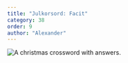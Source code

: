 ```yaml
---
title: "Julkorsord: Facit"
category: 38
order: 9
author: "Alexander"
---
```

<img class="jpg" alt="A christmas crossword with answers." src="https://dbuggen.s3.eu-west-1.amazonaws.com/issue-2023-december/crossword-answers.jpg">
